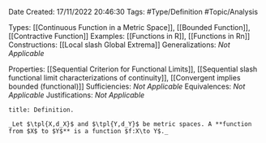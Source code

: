 <div class="topSpace"></div>

Date Created: 17/11/2022 20:46:30
Tags: #Type/Definition #Topic/Analysis

Types: [[Continuous Function in a Metric Space]], [[Bounded Function]], [[Contractive Function]]
Examples: [[Functions in R]], [[Functions in Rn]]
Constructions: [[Local slash Global Extrema]]
Generalizations: _Not Applicable_

Properties: [[Sequential Criterion for Functional Limits]], [[Sequential slash functional limit characterizations of continuity]], [[Convergent implies bounded (functional)]]
Sufficiencies: _Not Applicable_
Equivalences: _Not Applicable_
Justifications: _Not Applicable_

``` ad-Definition
title: Definition.

_Let $\tpl{X,d_X}$ and $\tpl{Y,d_Y}$ be metric spaces. A **function from $X$ to $Y$** is a function $f:X\to Y$._

```

